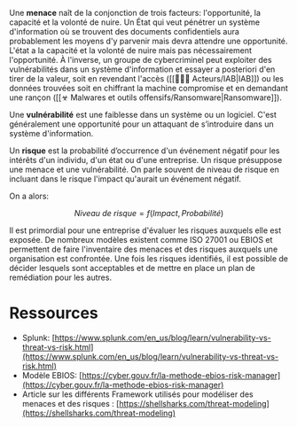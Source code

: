 
Une **menace** naît de la conjonction de trois facteurs: l'opportunité, la capacité et la volonté de nuire. Un État qui veut pénétrer un système d'information où se trouvent des documents confidentiels aura probablement les moyens d'y parvenir mais devra attendre une opportunité. L'état a la capacité et la volonté de nuire mais pas nécessairement l'opportunité. À l'inverse, un groupe de cybercriminel peut exploiter des vulnérabilités dans un système d'information et essayer a posteriori d'en tirer de la valeur, soit en revendant l'accès ([[👩🏽‍💻 Acteurs/IAB|IAB]]) ou les données trouvées soit en chiffrant la machine compromise et en demandant une rançon ([[☣ Malwares et outils offensifs/Ransomware|Ransomware]]). 

Une **vulnérabilité** est une faiblesse dans un système ou un logiciel. C'est généralement une opportunité pour un attaquant de s’introduire dans un système d'information.

Un **risque** est la probabilité d’occurrence d'un événement négatif pour les intérêts d'un individu, d'un état ou d'une entreprise. Un risque présuppose une menace et une vulnérabilité. On parle souvent de niveau de risque en incluant dans le risque l'impact qu'aurait un événement négatif.

On a alors:

$$ 
Niveau\ de\ risque= f(Impact, Probabilité )
$$

Il est primordial pour une entreprise d'évaluer les risques auxquels elle est exposée. De nombreux modèles existent comme ISO 27001 ou EBIOS et permettent de faire l'inventaire des menaces et des risques auxquels une organisation est confrontée. Une fois les risques identifiés, il est possible de décider lesquels sont acceptables et de mettre en place un plan de remédiation pour les autres. 

# Ressources

- Splunk: [https://www.splunk.com/en_us/blog/learn/vulnerability-vs-threat-vs-risk.html](https://www.splunk.com/en_us/blog/learn/vulnerability-vs-threat-vs-risk.html)
- Modèle EBIOS: [https://cyber.gouv.fr/la-methode-ebios-risk-manager](https://cyber.gouv.fr/la-methode-ebios-risk-manager)
- Article sur les différents Framework utilisés pour modéliser des menaces et des risques : [https://shellsharks.com/threat-modeling](https://shellsharks.com/threat-modeling)